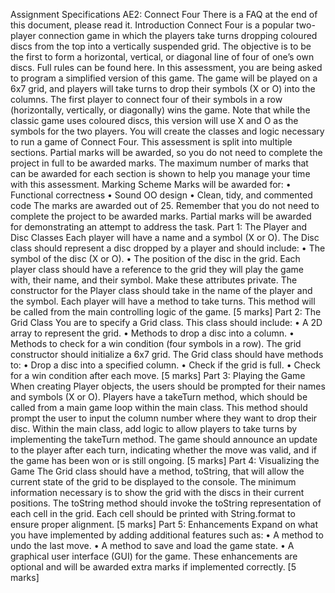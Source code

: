 Assignment Specifications AE2: Connect Four
There is a FAQ at the end of this document, please read it.
Introduction
Connect Four is a popular two-player connection game in which the players take turns
dropping coloured discs from the top into a vertically suspended grid. The objective is to
be the first to form a horizontal, vertical, or diagonal line of four of one’s own discs. Full
rules can be found here.
In this assessment, you are being asked to program a simplified version of this game.
The game will be played on a 6x7 grid, and players will take turns to drop their symbols
(X or O) into the columns. The first player to connect four of their symbols in a row
(horizontally, vertically, or diagonally) wins the game. Note that while the classic game
uses coloured discs, this version will use X and O as the symbols for the two players.
You will create the classes and logic necessary to run a game of Connect Four.
This assessment is split into multiple sections. Partial marks will be awarded, so you do
not need to complete the project in full to be awarded marks. The maximum number of
marks that can be awarded for each section is shown to help you manage your time
with this assessment.
Marking Scheme
Marks will be awarded for:
• Functional correctness
• Sound OO design
• Clean, tidy, and commented code
The marks are awarded out of 25. Remember that you do not need to complete the
project to be awarded marks. Partial marks will be awarded for demonstrating an
attempt to address the task.
Part 1: The Player and Disc Classes
Each player will have a name and a symbol (X or O). The Disc class should represent a
disc dropped by a player and should include:
• The symbol of the disc (X or O).
• The position of the disc in the grid.
Each player class should have a reference to the grid they will play the game with, their
name, and their symbol. Make these attributes private. The constructor for the Player
class should take in the name of the player and the symbol.
Each player will have a method to take turns. This method will be called from the main
controlling logic of the game.
[5 marks]
Part 2: The Grid Class
You are to specify a Grid class. This class should include:
• A 2D array to represent the grid.
• Methods to drop a disc into a column.
• Methods to check for a win condition (four symbols in a row).
The grid constructor should initialize a 6x7 grid. The Grid class should have methods to:
• Drop a disc into a specified column.
• Check if the grid is full.
• Check for a win condition after each move.
[5 marks]
Part 3: Playing the Game
When creating Player objects, the users should be prompted for their names and
symbols (X or O). Players have a takeTurn method, which should be called from a main
game loop within the main class. This method should prompt the user to input the
column number where they want to drop their disc.
Within the main class, add logic to allow players to take turns by implementing the
takeTurn method. The game should announce an update to the player after each turn,
indicating whether the move was valid, and if the game has been won or is still ongoing.
[5 marks]
Part 4: Visualizing the Game
The Grid class should have a method, toString, that will allow the current state of the
grid to be displayed to the console. The minimum information necessary is to show the
grid with the discs in their current positions.
The toString method should invoke the toString representation of each cell in the grid.
Each cell should be printed with String.format to ensure proper alignment.
[5 marks]
Part 5: Enhancements
Expand on what you have implemented by adding additional features such as:
• A method to undo the last move.
• A method to save and load the game state.
• A graphical user interface (GUI) for the game.
These enhancements are optional and will be awarded extra marks if implemented
correctly.
[5 marks]
